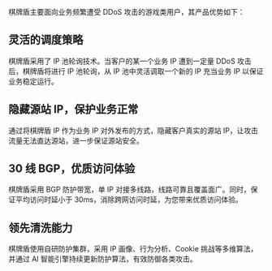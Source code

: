 棋牌盾主要面向业务频繁遭受 DDoS 攻击的游戏类用户，其产品优势如下：
## 灵活的调度策略
棋牌盾采用了 IP 池轮询技术。当客户的某一个业务 IP 遭到一定量 DDoS 攻击后，棋牌盾将进行 IP 池轮询，从 IP 池中灵活调取一个新的 IP 充当业务 IP 以保证业务稳定运行。

## 隐藏源站 IP，保护业务正常
通过将棋牌盾 IP 作为业务 IP 对外发布的方式，隐藏客户真实的源站 IP，让攻击流量无法直达源站，进一步保证源站安全。

## 30 线 BGP，优质访问体验
棋牌盾采用 BGP 防护带宽，单 IP 对接多线路，线路可靠且覆盖面广。同时，保证平均访问时延小于 30ms，消除跨网访问时延，为您带来优质访问体验。

## 领先清洗能力
棋牌盾使用自研防护集群，采用 IP 画像、行为分析、Cookie 挑战等多维算法，并通过 AI 智能引擎持续更新防护算法，有效防御各类攻击。



